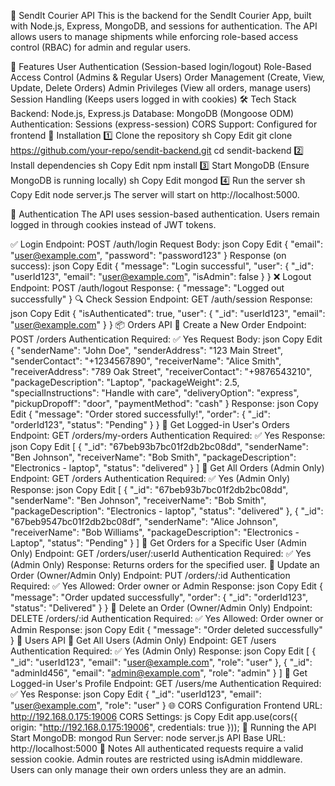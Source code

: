 🚀 SendIt Courier API
This is the backend for the SendIt Courier App, built with Node.js, Express, MongoDB, and sessions for authentication. The API allows users to manage shipments while enforcing role-based access control (RBAC) for admin and regular users.

📌 Features
User Authentication (Session-based login/logout)
Role-Based Access Control (Admins & Regular Users)
Order Management (Create, View, Update, Delete Orders)
Admin Privileges (View all orders, manage users)
Session Handling (Keeps users logged in with cookies)
🛠 Tech Stack
Backend: Node.js, Express.js
Database: MongoDB (Mongoose ODM)
Authentication: Sessions (express-session)
CORS Support: Configured for frontend
🔧 Installation
1️⃣ Clone the repository
sh
Copy
Edit
git clone https://github.com/your-repo/sendit-backend.git
cd sendit-backend
2️⃣ Install dependencies
sh
Copy
Edit
npm install
3️⃣ Start MongoDB (Ensure MongoDB is running locally)
sh
Copy
Edit
mongod
4️⃣ Run the server
sh
Copy
Edit
node server.js
The server will start on http://localhost:5000.

🔐 Authentication
The API uses session-based authentication. Users remain logged in through cookies instead of JWT tokens.

✅ Login
Endpoint: POST /auth/login
Request Body:
json
Copy
Edit
{
  "email": "user@example.com",
  "password": "password123"
}
Response (on success):
json
Copy
Edit
{
  "message": "Login successful",
  "user": {
    "_id": "userId123",
    "email": "user@example.com",
    "isAdmin": false
  }
}
❌ Logout
Endpoint: POST /auth/logout
Response: { "message": "Logged out successfully" }
🔍 Check Session
Endpoint: GET /auth/session
Response:
json
Copy
Edit
{ "isAuthenticated": true, "user": { "_id": "userId123", "email": "user@example.com" } }
📦 Orders API
📌 Create a New Order
Endpoint: POST /orders
Authentication Required: ✅ Yes
Request Body:
json
Copy
Edit
{
  "senderName": "John Doe",
  "senderAddress": "123 Main Street",
  "senderContact": "+1234567890",
  "receiverName": "Alice Smith",
  "receiverAddress": "789 Oak Street",
  "receiverContact": "+9876543210",
  "packageDescription": "Laptop",
  "packageWeight": 2.5,
  "specialInstructions": "Handle with care",
  "deliveryOption": "express",
  "pickupDropoff": "door",
  "paymentMethod": "cash"
}
Response:
json
Copy
Edit
{
  "message": "Order stored successfully!",
  "order": { "_id": "orderId123", "status": "Pending" }
}
📌 Get Logged-in User's Orders
Endpoint: GET /orders/my-orders
Authentication Required: ✅ Yes
Response:
json
Copy
Edit
[
  {
    "_id": "67beb93b7bc01f2db2bc08dd",
    "senderName": "Ben Johnson",
    "receiverName": "Bob Smith",
    "packageDescription": "Electronics - laptop",
    "status": "delivered"
  }
]
📌 Get All Orders (Admin Only)
Endpoint: GET /orders
Authentication Required: ✅ Yes (Admin Only)
Response:
json
Copy
Edit
[
  {
    "_id": "67beb93b7bc01f2db2bc08dd",
    "senderName": "Ben Johnson",
    "receiverName": "Bob Smith",
    "packageDescription": "Electronics - laptop",
    "status": "delivered"
  },
  {
    "_id": "67beb9547bc01f2db2bc08df",
    "senderName": "Alice Johnson",
    "receiverName": "Bob Williams",
    "packageDescription": "Electronics - Laptop",
    "status": "Pending"
  }
]
📌 Get Orders for a Specific User (Admin Only)
Endpoint: GET /orders/user/:userId
Authentication Required: ✅ Yes (Admin Only)
Response: Returns orders for the specified user.
📌 Update an Order (Owner/Admin Only)
Endpoint: PUT /orders/:id
Authentication Required: ✅ Yes
Allowed: Order owner or Admin
Response:
json
Copy
Edit
{ "message": "Order updated successfully", "order": { "_id": "orderId123", "status": "Delivered" } }
📌 Delete an Order (Owner/Admin Only)
Endpoint: DELETE /orders/:id
Authentication Required: ✅ Yes
Allowed: Order owner or Admin
Response:
json
Copy
Edit
{ "message": "Order deleted successfully" }
👤 Users API
📌 Get All Users (Admin Only)
Endpoint: GET /users
Authentication Required: ✅ Yes (Admin Only)
Response:
json
Copy
Edit
[
  { "_id": "userId123", "email": "user@example.com", "role": "user" },
  { "_id": "adminId456", "email": "admin@example.com", "role": "admin" }
]
📌 Get Logged-in User's Profile
Endpoint: GET /users/me
Authentication Required: ✅ Yes
Response:
json
Copy
Edit
{ "_id": "userId123", "email": "user@example.com", "role": "user" }
🌐 CORS Configuration
Frontend URL: http://192.168.0.175:19006
CORS Settings:
js
Copy
Edit
app.use(cors({
  origin: "http://192.168.0.175:19006",
  credentials: true
}));
🚀 Running the API
Start MongoDB: mongod
Run Server: node server.js
API Base URL: http://localhost:5000
📜 Notes
All authenticated requests require a valid session cookie.
Admin routes are restricted using isAdmin middleware.
Users can only manage their own orders unless they are an admin.
